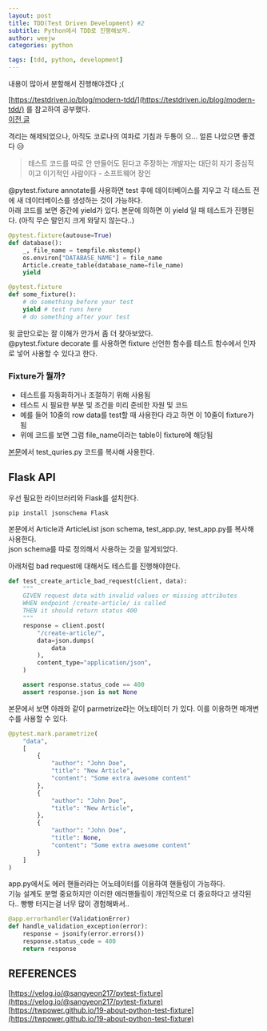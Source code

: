 ```yaml
---
layout: post
title: TDD(Test Driven Development) #2
subtitle: Python에서 TDD로 진행해보자. 
author: weejw
categories: python

tags: [tdd, python, development]
---
```


내용이 많아서 분할해서 진행해야겠다 ;(

[https://testdriven.io/blog/modern-tdd/](https://testdriven.io/blog/modern-tdd/) 를 참고하여 공부했다. <br>
[이전 글](https://weejw.github.io/python/2022/03/29/python-TDD.html) <br>

격리는 해제되었으나, 아직도 코로나의 여파로 기침과 두통이 으... 얼른 나았으면 좋겠다 😥 <br>

> 테스트 코드를 따로 안 만들어도 된다고 주장하는 개발자는 대단히 자기 중심적이고 이기적인 사람이다 - 소프트웨어 장인 

@pytest.fixture annotate를 사용하면 test 후에 데이터베이스를 지우고 각 테스트 전에 새 데이터베이스를 생성하는 것이 가능하다. <br>
아래 코드를 보면 중간에 yield가 있다. 본문에 의하면 이 yield 일 때 테스트가 진행된다. (아직 무슨 말인지 크게 와닿지 않는다..)
```python
@pytest.fixture(autouse=True)
def database():
    _, file_name = tempfile.mkstemp()
    os.environ["DATABASE_NAME"] = file_name
    Article.create_table(database_name=file_name)
    yield
```
```python
@pytest.fixture
def some_fixture():
    # do something before your test
    yield # test runs here
    # do something after your test
```

윗 글만으로는 잘 이해가 안가서 좀 더 찾아보았다. <br>
@pytest.fixture decorate 를 사용하면 fixture 선언한 함수를 테스트 함수에서 인자로 넣어 사용할 수 있다고 한다. <br>


### Fixture가 뭘까?
- 테스트를 자동화하거나 조절하기 위해 사용됨
- 테스트 시 필요한 부분 및 조건을 미리 준비한 자원 및 코드 
- 예를 들어 10줄의 row data를 test할 때 사용한다 라고 하면 이 10줄이 fixture가 됨
- 위에 코드를 보면 그럼 file_name이라는 table이 fixture에 해당됨

[본문](https://testdriven.io/blog/modern-tdd/)에서 test_quries.py 코드를 복사해 사용한다. <br>


## Flask API
우선 필요한 라이브러리와 Flask를 설치한다.
```shell
pip install jsonschema Flask
``` 

본문에서 Article과 ArticleList json schema, test_app.py, test_app.py를 복사해 사용한다. <br>
json schema를 따로 정의해서 사용하는 것을 알게되었다. <br>

아래처럼 bad request에 대해서도 테스트를 진행해야한다. 
```python
def test_create_article_bad_request(client, data):
    """
    GIVEN request data with invalid values or missing attributes
    WHEN endpoint /create-article/ is called
    THEN it should return status 400
    """
    response = client.post(
        "/create-article/",
        data=json.dumps(
            data
        ),
        content_type="application/json",
    )

    assert response.status_code == 400
    assert response.json is not None
```

본문에서 보면 아래와 같이 parmetrize라는 어노테이터 가 있다. 이를 이용하면 매개변수를 사용할 수 있다. 

```python
@pytest.mark.parametrize(
    "data",
    [
        {
            "author": "John Doe",
            "title": "New Article",
            "content": "Some extra awesome content"
        },
        {
            "author": "John Doe",
            "title": "New Article",
        },
        {
            "author": "John Doe",
            "title": None,
            "content": "Some extra awesome content"
        }
    ]
)
```

app.py에서도 에러 핸들러라는 어노테이터를 이용하여 핸들링이 가능하다.<br>
기능 설계도 분명 중요하지만 이러한 에러핸들링이 개인적으로 더 중요하다고 생각된다.. 빵빵 터지는걸 너무 많이 경험해봐서..
```python
@app.errorhandler(ValidationError)
def handle_validation_exception(error):
    response = jsonify(error.errors())
    response.status_code = 400
    return response

```



## REFERENCES
[https://velog.io/@sangyeon217/pytest-fixture](https://velog.io/@sangyeon217/pytest-fixture)
[https://twpower.github.io/19-about-python-test-fixture](https://twpower.github.io/19-about-python-test-fixture)

